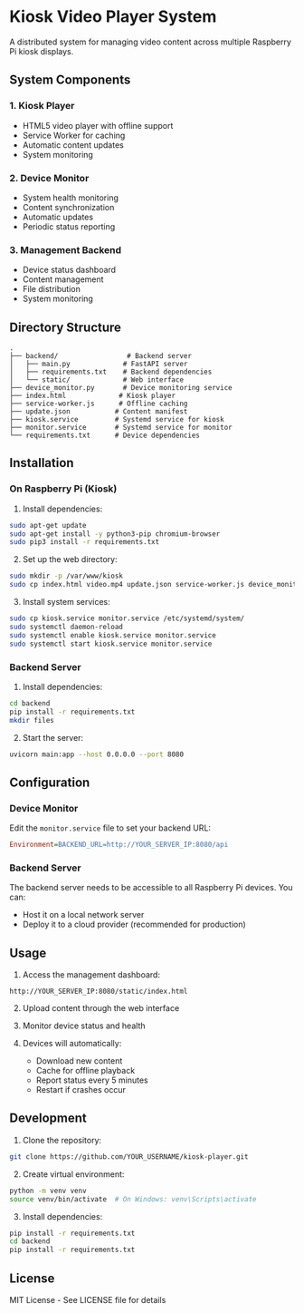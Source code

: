 # Kiosk Video Player System

A distributed system for managing video content across multiple Raspberry Pi kiosk displays.

## System Components

### 1. Kiosk Player
- HTML5 video player with offline support
- Service Worker for caching
- Automatic content updates
- System monitoring

### 2. Device Monitor
- System health monitoring
- Content synchronization
- Automatic updates
- Periodic status reporting

### 3. Management Backend
- Device status dashboard
- Content management
- File distribution
- System monitoring

## Directory Structure
```
.
├── backend/                 # Backend server
│   ├── main.py             # FastAPI server
│   ├── requirements.txt    # Backend dependencies
│   └── static/             # Web interface
├── device_monitor.py       # Device monitoring service
├── index.html             # Kiosk player
├── service-worker.js      # Offline caching
├── update.json           # Content manifest
├── kiosk.service         # Systemd service for kiosk
├── monitor.service       # Systemd service for monitor
└── requirements.txt      # Device dependencies
```

## Installation

### On Raspberry Pi (Kiosk)

1. Install dependencies:
```bash
sudo apt-get update
sudo apt-get install -y python3-pip chromium-browser
sudo pip3 install -r requirements.txt
```

2. Set up the web directory:
```bash
sudo mkdir -p /var/www/kiosk
sudo cp index.html video.mp4 update.json service-worker.js device_monitor.py /var/www/kiosk/
```

3. Install system services:
```bash
sudo cp kiosk.service monitor.service /etc/systemd/system/
sudo systemctl daemon-reload
sudo systemctl enable kiosk.service monitor.service
sudo systemctl start kiosk.service monitor.service
```

### Backend Server

1. Install dependencies:
```bash
cd backend
pip install -r requirements.txt
mkdir files
```

2. Start the server:
```bash
uvicorn main:app --host 0.0.0.0 --port 8080
```

## Configuration

### Device Monitor
Edit the `monitor.service` file to set your backend URL:
```ini
Environment=BACKEND_URL=http://YOUR_SERVER_IP:8080/api
```

### Backend Server
The backend server needs to be accessible to all Raspberry Pi devices. You can:
- Host it on a local network server
- Deploy it to a cloud provider (recommended for production)

## Usage

1. Access the management dashboard:
```
http://YOUR_SERVER_IP:8080/static/index.html
```

2. Upload content through the web interface

3. Monitor device status and health

4. Devices will automatically:
   - Download new content
   - Cache for offline playback
   - Report status every 5 minutes
   - Restart if crashes occur

## Development

1. Clone the repository:
```bash
git clone https://github.com/YOUR_USERNAME/kiosk-player.git
```

2. Create virtual environment:
```bash
python -m venv venv
source venv/bin/activate  # On Windows: venv\Scripts\activate
```

3. Install dependencies:
```bash
pip install -r requirements.txt
cd backend
pip install -r requirements.txt
```

## License

MIT License - See LICENSE file for details
